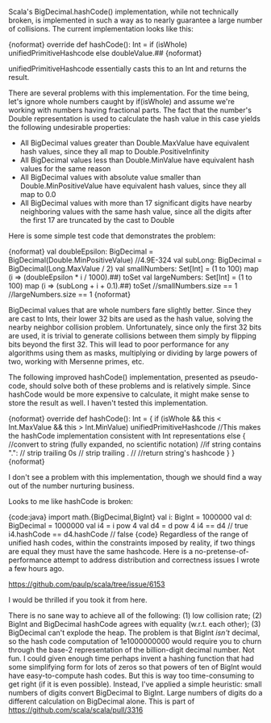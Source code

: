 Scala's BigDecimal.hashCode() implementation, while not technically broken, is implemented in such a way as to nearly guarantee a large number of collisions.  The current implementation looks like this:

{noformat}
override def hashCode(): Int =
    if (isWhole) unifiedPrimitiveHashcode
    else doubleValue.##
{noformat}

unifiedPrimitiveHashcode essentially casts this to an Int and returns the result.

There are several problems with this implementation.  For the time being, let's ignore whole numbers caught by if(isWhole) and assume we're working with numbers having fractional parts.  The fact that the number's Double representation is used to calculate the hash value in this case yields the following undesirable properties:
 * All BigDecimal values greater than Double.MaxValue have equivalent hash values, since they all map to Double.PositiveInfinity
 * All BigDecimal values less than Double.MinValue have equivalent hash values for the same reason
 * All BigDecimal values with absolute value smaller than Double.MinPositiveValue have equivalent hash values, since they all map to 0.0
 * All BigDecimal values with more than 17 significant digits have nearby neighboring values with the same hash value, since all the digits after the first 17 are truncated by the cast to Double

Here is some simple test code that demonstrates the problem:

{noformat}
val doubleEpsilon: BigDecimal = BigDecimal(Double.MinPositiveValue)     //4.9E-324
val subLong: BigDecimal = BigDecimal(Long.MaxValue / 2)
val smallNumbers: Set[Int] = (1 to 100) map (i => (doubleEpsilon * i / 1000).##) toSet
val largeNumbers: Set[Int] = (1 to 100) map (i => (subLong + i + 0.1).##) toSet
//smallNumbers.size == 1
//largeNumbers.size == 1
{noformat}

BigDecimal values that are whole numbers fare slightly better.  Since they are cast to Ints, their lower 32 bits are used as the hash value, solving the nearby neighbor collision problem.  Unfortunately, since only the first 32 bits are used, it is trivial to generate collisions between them simply by flipping bits beyond the first 32.  This will lead to poor performance for any algorithms using them as masks, multiplying or dividing by large powers of two, working with Mersenne primes, etc.

The following improved hashCode() implementation, presented as pseudo-code, should solve both of these problems and is relatively simple.  Since hashCode would be more expensive to calculate, it might make sense to store the result as well.  I haven't tested this implementation.

{noformat}
override def hashCode(): Int = {
    if (isWhole && this < Int.MaxValue && this > Int.MinValue)
        unifiedPrimitiveHashcode
        //This makes the hashCode implementation consistent with Int representations
    else {
        //convert to string (fully expanded, no scientific notation)
        //if string contains ".":
        //  strip trailing 0s
        //  strip trailing .
        //
        //return string's hashcode
    }
}
{noformat}

I don't see a problem with this implementation, though we should find a way out of the number nurturing business.

Looks to me like hashCode is broken:

{code:java}
import math.{BigDecimal,BigInt}
val i: BigInt = 1000000
val d: BigDecimal = 1000000
val i4 = i pow 4
val d4 = d pow 4
i4 == d4 // true
i4.hashCode == d4.hashCode // false
{code}
Regardless of the range of unified hash codes, within the constraints imposed by reality, if two things are equal they must have the same hashcode.  Here is a no-pretense-of-performance attempt to address distribution and correctness issues I wrote a few hours ago.

  https://github.com/paulp/scala/tree/issue/6153

I would be thrilled if you took it from here.

There is no sane way to achieve all of the following: (1) low collision rate; (2) BigInt and BigDecimal hashCode agrees with equality (w.r.t. each other); (3) BigDecimal can't explode the heap.  The problem is that BigInt *isn't* decimal, so the hash code computation of 1e1000000000 would require you to churn through the base-2 representation of the billion-digit decimal number.  Not fun.  I could given enough time perhaps invent a hashing function that had some simplifying form for lots of zeros so that powers of ten of BigInt would have easy-to-compute hash codes.  But this is way too time-consuming to get right (if it is even possible).  Instead, I've applied a simple heuristic: small numbers of digits convert BigDecimal to BigInt.  Large numbers of digits do a different calculation on BigDecimal alone.  This is part of https://github.com/scala/scala/pull/3316
